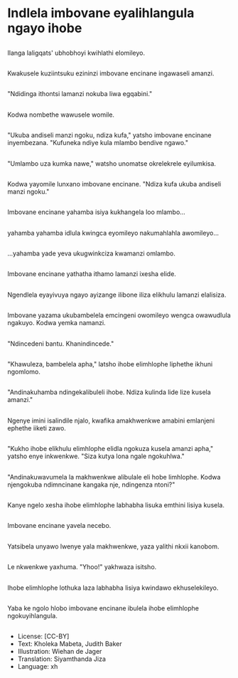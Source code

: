 # Indlela imbovane eyalihlangula ngayo ihobe

##
Ilanga laligqats'
ubhobhoyi kwihlathi
elomileyo.

##
Kwakusele kuziintsuku
ezininzi imbovane
encinane ingawaseli
amanzi.

##
"Ndidinga ithontsi
lamanzi nokuba liwa
egqabini."

##
Kodwa nombethe
wawusele womile.

##
"Ukuba andiseli manzi
ngoku, ndiza kufa,"
yatsho imbovane
encinane inyembezana.
"Kufuneka ndiye kula
mlambo bendive
ngawo."

##
"Umlambo uza kumka
nawe," watsho
unomatse okrelekrele
eyilumkisa.

##
Kodwa yayomile
lunxano imbovane
encinane. "Ndiza kufa
ukuba andiseli manzi
ngoku."

##
Imbovane encinane
yahamba isiya
kukhangela loo
mlambo...

##
yahamba yahamba
idlula kwingca
eyomileyo
nakumahlahla
awomileyo...

##
...yahamba yade yeva
ukugwinkciza kwamanzi
omlambo.

##
Imbovane encinane
yathatha ithamo
lamanzi ixesha elide.

##
Ngendlela eyayivuya
ngayo ayizange ilibone
iliza elikhulu lamanzi
elalisiza.

##
Imbovane yazama
ukubambelela
emcingeni owomileyo
wengca owawudlula
ngakuyo. Kodwa yemka
namanzi.

##
"Ndincedeni bantu.
Khanindincede."

##
"Khawuleza, bambelela
apha," latsho ihobe
elimhlophe liphethe
ikhuni ngomlomo.

##

##
"Andinakuhamba
ndingekalibuleli ihobe.
Ndiza kulinda lide lize
kusela amanzi."

##
Ngenye imini isalindile
njalo, kwafika
amakhwenkwe amabini
emlanjeni ephethe iiketi
zawo.

##
"Kukho ihobe elikhulu
elimhlophe elidla
ngokuza kusela amanzi
apha," yatsho enye
inkwenkwe. "Siza kutya
lona ngale ngokuhlwa."

##

##
"Andinakuwavumela la
makhwenkwe alibulale
eli hobe limhlophe.
Kodwa njengokuba
ndimncinane kangaka
nje, ndingenza ntoni?"

##
Kanye ngelo xesha
ihobe elimhlophe
labhabha lisuka emthini
lisiya kusela.

##

##
Imbovane encinane
yavela necebo.

##
Yatsibela unyawo
lwenye yala
makhwenkwe, yaza
yalithi nkxii kanobom.

##
Le nkwenkwe yaxhuma.
"Yhoo!" yakhwaza
isitsho.

##
Ihobe elimhlophe
lothuka laza labhabha
lisiya kwindawo
ekhuselekileyo.

##
Yaba ke ngolo hlobo
imbovane encinane
ibulela ihobe
elimhlophe
ngokuyihlangula.

##
* License: [CC-BY]
* Text: Kholeka Mabeta, Judith Baker
* Illustration: Wiehan de Jager
* Translation: Siyamthanda Jiza
* Language: xh
